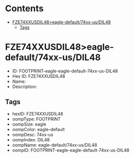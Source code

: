 



Contents
========

* [FZE74XXUSDIL48>eagle-default/74xx-us/DIL48](#fze74xxusdil48eagle-default74xx-usdil48)
	* [Tags](#tags)

# FZE74XXUSDIL48>eagle-default/74xx-us/DIL48

- ID: FOOTPRINT-eagle-eagle-default-74xx-us-DIL48
- Hex ID: FZE74XXUSDIL48
- Name: 
- Description: 

## Tags

- hexID: FZE74XXUSDIL48
- oompType: FOOTPRINT
- oompSize: eagle
- oompColor: eagle-default
- oompDesc: 74xx-us
- oompIndex: DIL48
- oompName: eagle-default/74xx-us/DIL48
- oompID: FOOTPRINT-eagle-eagle-default-74xx-us-DIL48
